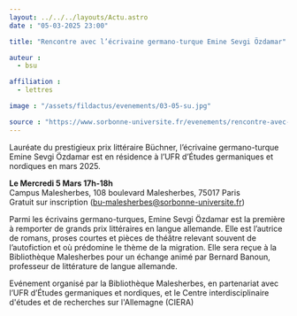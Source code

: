 ```yaml
---
layout: ../../../layouts/Actu.astro
date : "05-03-2025 23:00"

title: "Rencontre avec l’écrivaine germano-turque Emine Sevgi Özdamar"

auteur :
  - bsu

affiliation :
  - lettres

image : "/assets/fildactus/evenements/03-05-su.jpg"

source : "https://www.sorbonne-universite.fr/evenements/rencontre-avec-lecrivaine-germano-turque-emine-sevgi-ozdamar"
---
```


Lauréate du prestigieux prix littéraire Büchner, l’écrivaine germano-turque Emine Sevgi Özdamar est en résidence à l’UFR d’Études germaniques et nordiques en mars 2025.

__Le Mercredi 5 Mars 17h-18h__  
Campus Malesherbes, 108 boulevard Malesherbes, 75017 Paris  
Gratuit sur inscription (bu-malesherbes@sorbonne-universite.fr)

Parmi les écrivains germano-turques, Emine Sevgi Özdamar est la première à remporter de grands prix littéraires en langue allemande. Elle est l’autrice de romans, proses courtes et pièces de théâtre relevant souvent de l’autofiction et où prédomine le thème de la migration. Elle sera reçue à la Bibliothèque Malesherbes pour un échange animé par Bernard Banoun, professeur de littérature de langue allemande.

Evénement organisé par la Bibliothèque Malesherbes, en partenariat avec l’UFR d’Études germaniques et nordiques, et le Centre interdisciplinaire d'études et de recherches sur l'Allemagne (CIERA)
